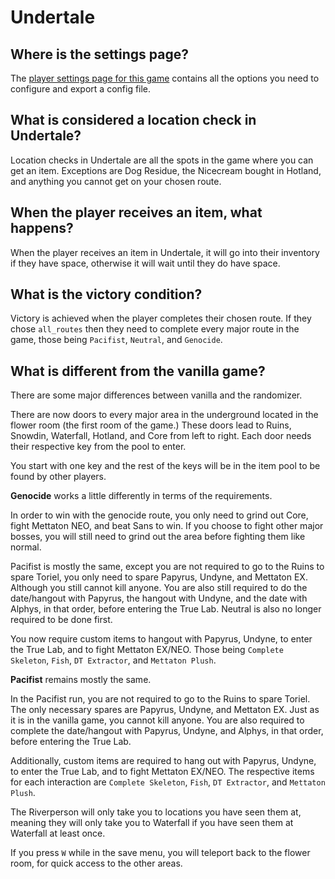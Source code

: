 # Undertale

## Where is the settings page?

The [player settings page for this game](../player-settings) contains all the options you need to configure and export a
config file.

## What is considered a location check in Undertale?

Location checks in Undertale are all the spots in the game where you can get an item. Exceptions are Dog Residue, 
the Nicecream bought in Hotland, and anything you cannot get on your chosen route.

## When the player receives an item, what happens?

When the player receives an item in Undertale, it will go into their inventory if they have space, otherwise it will 
wait until they do have space.

## What is the victory condition?

Victory is achieved when the player completes their chosen route. If they chose `all_routes` then they need to complete 
every major route in the game, those being `Pacifist`, `Neutral`, and `Genocide`.

## What is different from the vanilla game?

There are some major differences between vanilla and the randomizer. 

There are now doors to every major area in the underground located in the flower room (the first room of the game.)
These doors lead to Ruins, Snowdin, Waterfall, Hotland, and Core from left to right. 
Each door needs their respective key from the pool to enter. 

You start with one key and the rest of the keys will be in the item pool to be found by other players.

**Genocide** works a little differently in terms of the requirements. 

In order to win with the genocide route, you only need to grind out Core, fight Mettaton NEO, and beat Sans to win. 
If you choose to fight other major bosses, you will still need to grind out the area before fighting them like normal.

Pacifist is mostly the same, except you are not required to go to the Ruins to spare Toriel, 
you only need to spare Papyrus, Undyne, and Mettaton EX. Although you still cannot kill anyone. 
You are also still required to do the date/hangout with Papyrus, the hangout with Undyne, and the date with Alphys, 
in that order, before entering the True Lab. Neutral is also no longer required to be done first.

You now require custom items to hangout with Papyrus, Undyne, to enter the True Lab, and to fight Mettaton EX/NEO. 
Those being `Complete Skeleton`, `Fish`, `DT Extractor`, and `Mettaton Plush`.

**Pacifist** remains mostly the same.

In the Pacifist run, you are not required to go to the Ruins to spare Toriel. The only necessary spares are Papyrus, 
Undyne, and Mettaton EX. Just as it is in the vanilla game, you cannot kill anyone. You are also required to complete 
the date/hangout with Papyrus, Undyne, and Alphys, in that order, before entering the True Lab.

Additionally, custom items are required to hang out with Papyrus, Undyne, to enter the True Lab, and to fight 
Mettaton EX/NEO. The respective items for each interaction are `Complete Skeleton`, `Fish`, `DT Extractor`, 
and `Mettaton Plush`.

The Riverperson will only take you to locations you have seen them at, meaning they will only take you to 
Waterfall if you have seen them at Waterfall at least once.

If you press `W` while in the save menu, you will teleport back to the flower room, for quick access to the other areas.